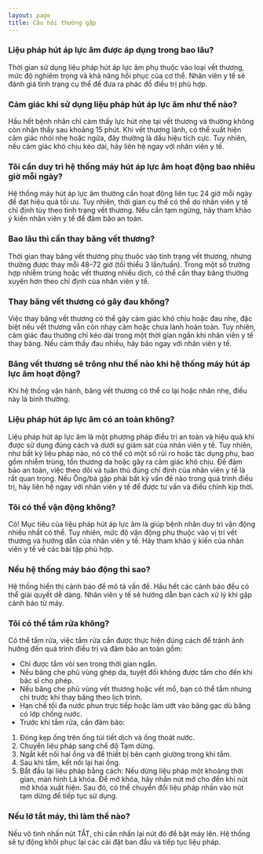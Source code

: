 ```yaml
---
layout: page
title: Câu hỏi thường gặp
---
```


### Liệu pháp hút áp lực âm được áp dụng trong bao lâu?
Thời gian sử dụng liệu pháp hút áp lực âm phụ thuộc vào loại vết thương, mức độ nghiêm trọng và khả năng hồi phục của cơ thể. Nhân viên y tế sẽ đánh giá tình trạng cụ thể để đưa ra phác đồ điều trị phù hợp.

### Cảm giác khi sử dụng liệu pháp hút áp lực âm như thế nào?
Hầu hết bệnh nhân chỉ cảm thấy lực hút nhẹ tại vết thương và thường không còn nhận thấy sau khoảng 15 phút. Khi vết thương lành, có thể xuất hiện cảm giác nhói nhẹ hoặc ngứa, đây thường là dấu hiệu tích cực. Tuy nhiên, nếu cảm giác khó chịu kéo dài, hãy liên hệ ngay với nhân viên y tế.

### Tôi cần duy trì hệ thống máy hút áp lực âm hoạt động bao nhiêu giờ mỗi ngày?
Hệ thống máy hút áp lực âm thường cần hoạt động liên tục 24 giờ mỗi ngày để đạt hiệu quả tối ưu. Tuy nhiên, thời gian cụ thể có thể do nhân viên y tế chỉ định tùy theo tình trạng vết thương. Nếu cần tạm ngừng, hãy tham khảo ý kiến nhân viên y tế để đảm bảo an toàn. 

### Bao lâu thì cần thay băng vết thương?
Thời gian thay băng vết thương phụ thuộc vào tình trạng vết thương, nhưng thường được thay mỗi 48–72 giờ (tối thiểu 3 lần/tuần). Trong một số trường hợp nhiễm trùng hoặc vết thương nhiều dịch, có thể cần thay băng thường xuyên hơn theo chỉ định của nhân viên y tế.

### Thay băng vết thương có gây đau không?
Việc thay băng vết thương có thể gây cảm giác khó chịu hoặc đau nhẹ, đặc biệt nếu vết thương vẫn còn nhạy cảm hoặc chưa lành hoàn toàn. Tuy nhiên, cảm giác đau thường chỉ kéo dài trong một thời gian ngắn khi nhân viên y tế thay băng. Nếu cảm thấy đau nhiều, hãy báo ngay với nhân viên y tế.

### Băng vết thương sẽ trông như thế nào khi hệ thống máy hút áp lực âm  hoạt động?
Khi hệ thống vận hành, băng vết thương có thể co lại hoặc nhăn nhẹ, điều này là bình thường.

### Liệu pháp hút áp lực âm có an toàn không?
Liệu pháp hút áp lực âm là một phương pháp điều trị an toàn và hiệu quả khi được sử dụng đúng cách và dưới sự giám sát của nhân viên y tế. Tuy nhiên, như bất kỳ liệu pháp nào, nó có thể có một số rủi ro hoặc tác dụng phụ, bao gồm nhiễm trùng, tổn thương da hoặc gây ra cảm giác khó chịu. Để đảm bảo an toàn, việc theo dõi và tuân thủ đúng chỉ định của nhân viên y tế là rất quan trọng. Nếu Ông/bà gặp phải bất kỳ vấn đề nào trong quá trình điều trị, hãy liên hệ ngay với nhân viên y tế để được tư vấn và điều chỉnh kịp thời.

### Tôi có thể vận động không?
Có! Mục tiêu của liệu pháp hút áp lực âm là giúp bệnh nhân duy trì vận động nhiều nhất có thể. Tuy nhiên, mức độ vận động phụ thuộc vào vị trí vết thương và hướng dẫn của nhân viên y tế. Hãy tham khảo ý kiến của nhân viên y tế về các bài tập phù hợp.

### Nếu hệ thống máy báo động thì sao?
Hệ thống hiển thị cảnh báo để mô tả vấn đề. Hầu hết các cảnh báo đều có thể giải quyết dễ dàng. Nhân viên y tế sẽ hướng dẫn bạn cách xử lý khi gặp cảnh báo từ máy.

### Tôi có thể tắm rửa không?
Có thể tắm rửa, việc tắm rửa cần được thực hiện đúng cách để tránh ảnh hưởng đến quá trình điều trị và đảm bảo an toàn gồm:

- Chỉ được tắm vòi sen trong thời gian ngắn.
- Nếu băng che phủ vùng ghép da, tuyệt đối không được tắm cho đến khi bác sĩ cho phép.
- Nếu băng che phủ vùng vết thương hoặc vết mổ, bạn có thể tắm nhưng chỉ trước khi thay băng theo lịch trình.
- Hạn chế tối đa nước phun trực tiếp hoặc làm ướt vào băng gạc dù băng có lớp chống nước.
- Trước khi tắm rửa, cần đảm bảo:
1. Đóng kẹp ống trên ống túi tiết dịch và ống thoát nước.
2. Chuyển liệu pháp sang chế độ Tạm dừng. 
3. Ngắt kết nối hai ống và để thiết bị bên cạnh giường trong khi tắm.
4. Sau khi tắm, kết nối lại hai ống.
5. Bắt đầu lại liệu pháp bằng cách: Nếu dừng liệu pháp một khoảng thời gian, màn hình Là khóa. Để mở khóa, hãy nhấn nút mở cho đến khi nút mở khóa xuất hiện. Sau đó, có thể chuyển đổi liệu pháp nhấn vào nút tạm dừng để tiếp tục sử dụng. 

### Nếu lỡ tắt máy, thì làm thế nào?
Nếu vô tình nhấn nút TẮT, chỉ cần nhấn lại nút đó để bật máy lên. Hệ thống sẽ tự động khôi phục lại các cài đặt ban đầu và tiếp tục liệu pháp.

